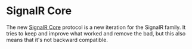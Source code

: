 # SignalR Core

The new [SignalR Core](https://docs.microsoft.com/en-us/aspnet/core/signalr/introduction?view=aspnetcore-3.0) protocol is a new iteration for the SignalR family. It tries to keep and improve what worked and remove the bad, but this also means that it's not backward compatible.